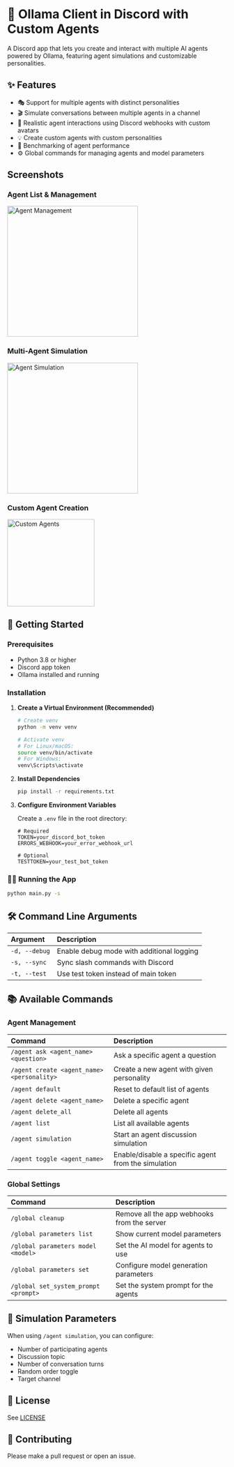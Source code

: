 # 🤖 Ollama Client in Discord with Custom Agents

A Discord app that lets you create and interact with multiple AI agents powered by Ollama, featuring agent simulations and customizable personalities.

## ✨ Features

- 🎭 Support for multiple agents with distinct personalities
- 🎬 Simulate conversations between multiple agents in a channel
- 👤 Realistic agent interactions using Discord webhooks with custom avatars
- 💡 Create custom agents with custom personalities
- 📝 Benchmarking of agent performance
- ⚙️ Global commands for managing agents and model parameters

## Screenshots

### Agent List & Management
<img src="https://i.imgur.com/fcyEbjs.png" alt="Agent Management" height="300"/>

### Multi-Agent Simulation
<img src="https://i.imgur.com/oXJK6Yf.png" alt="Agent Simulation" height="300"/>

### Custom Agent Creation
<img src="https://i.imgur.com/Oh7E2IC.png" alt="Custom Agents" height="200"/>

## 🚀 Getting Started

### Prerequisites

- Python 3.8 or higher
- Discord app token
- Ollama installed and running


### Installation

1. **Create a Virtual Environment (Recommended)**

   ```bash
   # Create venv
   python -m venv venv

   # Activate venv
   # For Linux/macOS:
   source venv/bin/activate
   # For Windows:
   venv\Scripts\activate
   ```

2. **Install Dependencies**

   ```bash
   pip install -r requirements.txt
   ```

3. **Configure Environment Variables**

   Create a `.env` file in the root directory:

   ```env
   # Required
   TOKEN=your_discord_bot_token
   ERRORS_WEBHOOK=your_error_webhook_url

   # Optional
   TESTTOKEN=your_test_bot_token
   ```

### 🏃‍♂️ Running the App

```bash
python main.py -s
```

## 🛠️ Command Line Arguments

| Argument | Description |
|:---------|:------------|
| `-d, --debug` | Enable debug mode with additional logging |
| `-s, --sync` | Sync slash commands with Discord |
| `-t, --test` | Use test token instead of main token |

## 📚 Available Commands

### Agent Management

| Command | Description |
|:--------|:------------|
| `/agent ask <agent_name> <question>` | Ask a specific agent a question |
| `/agent create <agent_name> <personality>` | Create a new agent with given personality |
| `/agent default` | Reset to default list of agents |
| `/agent delete <agent_name>` | Delete a specific agent |
| `/agent delete_all` | Delete all agents |
| `/agent list` | List all available agents |
| `/agent simulation` | Start an agent discussion simulation |
| `/agent toggle <agent_name>` | Enable/disable a specific agent from the simulation |

### Global Settings

| Command | Description |
|:--------|:------------|
| `/global cleanup` | Remove all the app webhooks from the server |
| `/global parameters list` | Show current model parameters |
| `/global parameters model <model>` | Set the AI model for agents to use |
| `/global parameters set` | Configure model generation parameters |
| `/global set_system_prompt <prompt>` | Set the system prompt for the agents |

## 🔧 Simulation Parameters

When using `/agent simulation`, you can configure:
- Number of participating agents
- Discussion topic
- Number of conversation turns
- Random order toggle
- Target channel

## 📝 License

See [LICENSE](LICENSE)

## 🤝 Contributing

Please make a pull request or open an issue.


